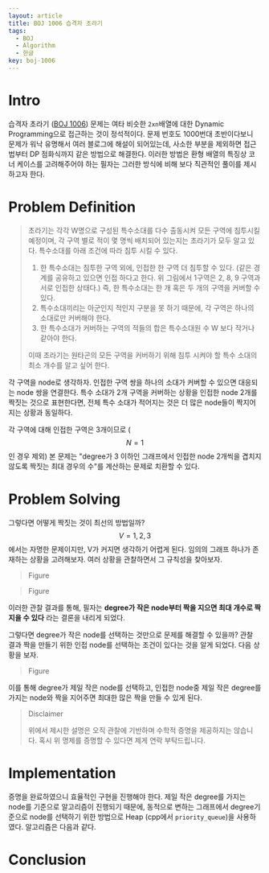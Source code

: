 ```yaml
---
layout: article
title: BOJ 1006 습격자 초라기
tags:
  - BOJ
  - Algorithm
  - 한글
key: boj-1006
---
```


# Intro

습격자 초라기 ([BOJ 1006](https://www.acmicpc.net/problem/1006)) 문제는 여타 비슷한 `2xn`배열에 대한 Dynamic Programming으로 접근하는 것이 정석적이다. 문제 번호도 1000번대 초반이다보니 문제가 워낙 유명해서 여러 블로그에 해설이 되어있는데, 사소한 부분을 제외하면 접근법부터 DP 점화식까지 같은 방법으로 해결한다. 이러한 방법은 환형 배열의 특징상 코너 케이스를 고려해주어야 하는 필자는 그러한 방식에 비해 보다 직관적인 풀이를 제시하고자 한다.

# Problem Definition

> 초라기는 각각 W명으로 구성된 특수소대를 다수 출동시켜 모든 구역에 침투시킬 예정이며, 각 구역 별로 적이 몇 명씩 배치되어 있는지는 초라기가 모두 알고 있다. 특수소대를 아래 조건에 따라 침투 시킬 수 있다.
> 
> 1. 한 특수소대는 침투한 구역 외에, 인접한 한 구역 더 침투할 수 있다. (같은 경계를 공유하고 있으면 인접 하다고 한다. 위 그림에서 1구역은 2, 8, 9 구역과 서로 인접한 상태다.) 즉, 한 특수소대는 한 개 혹은 두 개의 구역을 커버할 수 있다.
> 2. 특수소대끼리는 아군인지 적인지 구분을 못 하기 때문에, 각 구역은 하나의 소대로만 커버해야 한다.
> 3. 한 특수소대가 커버하는 구역의 적들의 합은 특수소대원 수 W 보다 작거나 같아야 한다.
> 
> 이때 초라기는 원타곤의 모든 구역을 커버하기 위해 침투 시켜야 할 특수 소대의 최소 개수를 알고 싶어 한다.

각 구역을 node로 생각하자. 인접한 구역 쌍을 하나의 소대가 커버할 수 있으면 대응되는 node 쌍을 연결한다. 특수 소대가 2개 구역을 커버하는 상황을 인접한 node 2개를 짝짓는 것으로 표현한다면, 전체 특수 소대가 적어지는 것은 더 많은 node들이 짝지어지는 상황과 동일하다.

각 구역에 대해 인접한 구역은 3개이므로 ($$N = 1$$인 경우 제외) 본 문제는 "degree가 3 이하인 그래프에서 인접한 node 2개씩을 겹치지 않도록 짝짓는 최대 경우의 수"를 계산하는 문제로 치환할 수 있다. 

# Problem Solving

그렇다면 어떻게 짝짓는 것이 최선의 방법일까? $$V=1, 2, 3$$에서는 자명한 문제이지만, V가 커지면 생각하기 어렵게 된다. 임의의 그래프 하나가 존재하는 상황을 고려해보자. 여러 상황을 관찰하면서 그 규칙성을 찾아보자. 

> Figure

> Figure

이러한 관찰 결과를 통해, 필자는 **degree가 작은 node부터 짝을 지으면 최대 개수로 짝지을 수 있다** 라는 결론을 내리게 되었다. 

그렇다면 degree가 작은 node를 선택하는 것만으로 문제를 해결할 수 있을까? 관찰 결과 짝을 만들기 위한 인접 node를 선택하는 조건이 있다는 것을 알게 되었다. 다음 상황을 보자. 

> Figure

이를 통해 degree가 제일 작은 node를 선택하고, 인접한 node중 제일 작은 degree를 가지는 node와 짝을 지어주면 최대한 많은 짝을 만들 수 있게 된다. 

> Disclaimer
> 
> 위에서 제시한 설명은 오직 관찰에 기반하며 수학적 증명을 제공하지는 않습니다. 혹시 위 명제를 증명할 수 있다면 제게 연락 부탁드립니다. 

# Implementation

증명을 완료하였으니 효율적인 구현을 진행해야 한다. 제일 작은 degree를 가지는 node를 기준으로 알고리즘이 진행되기 때문에, 동적으로 변하는 그래프에서 degree기준으로 node를 선택하기 위한 방법으로 Heap (cpp에서 `priority_queue`)을 사용하였다. 알고리즘은 다음과 같다. 


# Conclusion


